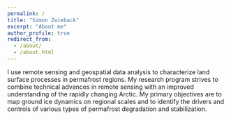 ```yaml
---
permalink: /
title: "Simon Zwieback"
excerpt: "About me"
author_profile: true
redirect_from: 
  - /about/
  - /about.html
---
```


I use remote sensing and geospatial data analysis to characterize land surface processes in permafrost regions. My research program strives to combine technical advances in remote sensing with an improved understanding of the rapidly changing Arctic. My primary objectives are to map ground ice dynamics on regional scales and to identify the drivers and controls of various types of permafrost degradation and stabilization.
